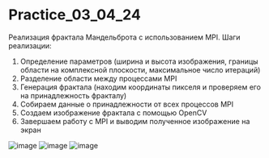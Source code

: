 # Practice_03_04_24
Реализация фрактала Мандельброта с использованием MPI.
Шаги реализации:
1. Определение параметров (ширина и высота изображения, границы области на комплексной плоскости, максимальное число итераций)
2. Разделение области между процессами MPI
3. Генерация фрактала (находим координаты пикселя и проверяем его на принадлежность фракталу)
4. Собираем данные о принадлежности от всех процессов MPI
5. Создаем изображение фрактала с помощью OpenCV
6. Завершаем работу с MPI и выводим полученное изображение на экран

![image](https://github.com/Julia-Yacenko/Practice_03_04_24/assets/78899856/16eda6e8-f340-41f4-a89d-d94fb0cc76b0)
![image](https://github.com/Julia-Yacenko/Practice_03_04_24/assets/78899856/a5dcae87-ffb8-4cae-acc5-95636d19af63)
![image](https://github.com/Julia-Yacenko/Practice_03_04_24/assets/78899856/20beee3f-93c8-44bf-8448-dc54bd475a66)
